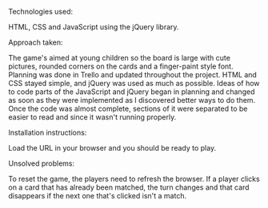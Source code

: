 
Technologies used:

HTML, CSS and JavaScript using the jQuery library.

Approach taken:

The game's aimed at young children so the board is large with cute pictures, rounded corners on the cards and a finger-paint style font. Planning was done in Trello and updated throughout the project. HTML and CSS stayed simple, and jQuery was used as much as possible. Ideas of how to code parts of the JavaScript and jQuery began in planning and changed as soon as they were implemented as I discovered better ways to do them. Once the code was almost complete, sections of it were separated to be easier to read and since it wasn't running properly. 

Installation instructions:

Load the URL in your browser and you should be ready to play.

Unsolved problems:

To reset the game, the players need to refresh the browser. If a player clicks on a card that has already been matched, the turn changes and that card disappears if the next one that's clicked isn't a match.